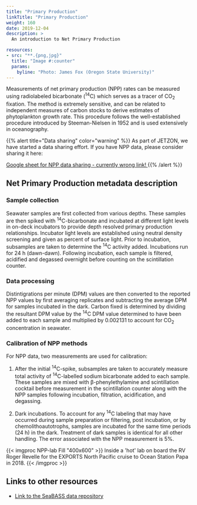 ```yaml
---
title: "Primary Production"
linkTitle: "Primary Production"
weight: 160
date: 2019-12-04
description: >
  An introduction to Net Primary Production

resources:
- src: "**.{png,jpg}"
  title: "Image #:counter"
  params:
    byline: "Photo: James Fox (Oregon State University)"
---
```


Measurements of net primary production (NPP) rates can be measured using radiolabeled bicarbonate (<sup>14</sup>C) which serves as a tracer of CO<sub>2</sub> fixation. The method is extremely sensitive, and can be related to independent measures of carbon stocks to derive estimates of phytoplankton growth rate. This procedure follows the well-established procedure introduced by Steeman-Nielsen in 1952 and is used extensively in oceanography.


{{% alert title="Data sharing" color="warning" %}}
As part of JETZON, we have started a data sharing effort. If you have NPP data, please consider sharing it here:

<a href="https://docs.google.com/spreadsheets/d/1jFyQP9v3tAmeRM_6i7pYjSEsnz1oqoLra-RDXb3uOKQ/edit?usp=sharing" target="_blank">
 	Google sheet for NPP data sharing - currently wrong link!
</a>
{{% /alert %}}


## Net Primary Production metadata description 

### Sample collection
Seawater samples are first collected from various depths. These samples are then spiked with <sup>14</sup>C-bicarbonate and incubated at different light levels in on-deck incubators to provide depth resolved primary production relationships. Incubator light levels are established using neutral density screening and given as percent of surface light. Prior to incubation, subsamples are taken to determine the <sup>14</sup>C activity added. Incubations run for 24 h (dawn-dawn). Following incubation, each sample is filtered, acidified and degassed overnight before counting on the scintillation counter. 

### Data processing
Distintigrations per minute (DPM) values are then converted to the reported NPP values by first averaging replicates and subtracting the average DPM for samples incubated in the dark. Carbon fixed is determined by dividing the resultant DPM value by the <sup>14</sup>C DPM value determined to have been added to each sample and multiplied by 0.002131 to account for CO<sub>2</sub> concentration in seawater. 

### Calibration of NPP methods

For NPP data, two measurements are used for calibration:

1.   After the initial <sup>14</sup>C-spike, subsamples are taken to accurately measure total activity of <sup>14</sup>C-labelled sodium bicarbonate added to each sample. These samples are mixed with β-phenylethylamine and scintillation cocktail before measurement in the scintillation counter along with the NPP samples following incubation, filtration, acidification, and degassing. 

2.   Dark incubations. To account for any <sup>14</sup>C labeling that may have occurred during sample preparation or filtering, post incubation, or by chemolithoautotrophs, samples are incubated for the same time periods (24 h) in the dark. Treatment of dark samples is identical for all other handling. The error associated with the NPP measurement is 5%. 

{{< imgproc NPP-lab Fill "400x600" >}}
Inside a 'hot' lab on board the RV Roger Revelle for the EXPORTS North Pacific cruise to Ocean Station Papa in 2018.
{{< /imgproc >}}

## Links to other resources

- <a href="https://seabass.gsfc.nasa.gov/archive/OSU/behrenfeld/EXPORTS/EXPORTSNP/archive" target="_blank">
	Link to the SeaBASS data repository
	</a>

